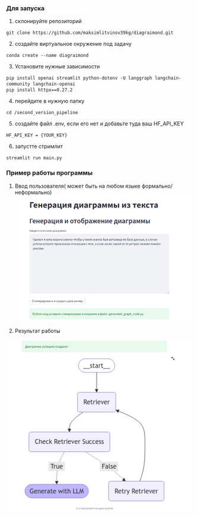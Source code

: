 ### Для запуска 

1) склонируйте репозиторий
```
git clone https://github.com/maksimlitvinov39kg/diagraimond.git
```
2) создайте виртуальное окружение под задачу
```
conda create --name diagraimond
```
3) Установите нужные зависимости

``` 
pip install openai streamlit python-dotenv -U langgraph langchain-community langchain-openai
pip install httpx==0.27.2
```
4) перейдите в нужную папку
```
cd /second_version_pipeline
```
5) создайте файл .env, если его нет и добавьте туда ваш HF_API_KEY

``` 
HF_API_KEY = {YOUR_KEY}
```

6) запустте стримлит
```
streamlit run main.py
```

### Пример работы программы 
1) Ввод пользователя( может быть на любом языке формально/неформально)
![](./assets/svp1.png)

2) Результат работы 

![](./assets/svp2.png)
